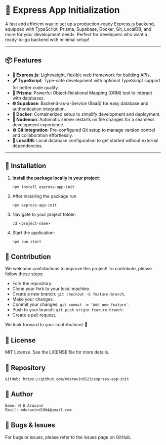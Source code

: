 # 🚀 **Express App Initialization**

A fast and efficient way to set up a production-ready Express.js backend, equipped with TypeScript, Prisma, Supabase, Docker, Git, LocalDB, and more for your development needs. Perfect for developers who want a ready-to-go backend with minimal setup!

---

## **📦 Features**

- **🔧 Express.js**: Lightweight, flexible web framework for building APIs.
- **🖋 TypeScript**: Type-safe development with optional TypeScript support for better code quality.
- **🔗 Prisma**: Powerful Object-Relational Mapping (ORM) tool to interact with databases.
- **🌐 Supabase**: Backend-as-a-Service (BaaS) for easy database and authentication integration.
- **🐳 Docker**: Containerized setup to simplify development and deployment.
- **🔄 Nodemon**: Automatic server restarts on file changes for a seamless development experience.
- **⚙️ Git Integration**: Pre-configured Git setup to manage version control and collaboration effortlessly.
- **💾 LocalDB**: Local database configuration to get started without external dependencies.

---

## **🔧 Installation**

1. **Install the package locally in your project**:

   ```
   npm install express-app-init
   ```

2. After installing the package run 

     ```
     npx express-app-init
     ```

3. Navigate to your project folder:

   ```
   cd <project-name>
   ```

4. Start the application:
   ```
   npm run start
   ```

## **🤝 Contribution**

We welcome contributions to improve this project! To contribute, please follow these steps:

- Fork the repository.
- Clone your fork to your local machine.
- Create a new branch: `git checkout -b feature-branch`.
- Make your changes.
- Commit your changes: `git commit -m 'Add new feature'`.
- Push to your branch: `git push origin feature-branch`.
- Create a pull request.

We look forward to your contributions! 🙌

## **📄 License**

MIT License. See the LICENSE file for more details.

## **📍 Repository**

    GitHub: https://github.com/mdaravind123/express-app-init

## **📝 Author**

    Name: M D Aravind
    Email: mdaravind2004@gmail.com

## **🐛 Bugs & Issues**

For bugs or issues, please refer to the Issues page on GitHub.
